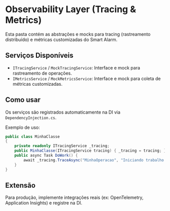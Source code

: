 # Observability Layer (Tracing & Metrics)

Esta pasta contém as abstrações e mocks para tracing (rastreamento distribuído) e métricas customizadas do Smart Alarm.

## Serviços Disponíveis

- `ITracingService` / `MockTracingService`: Interface e mock para rastreamento de operações.
- `IMetricsService` / `MockMetricsService`: Interface e mock para coleta de métricas customizadas.

## Como usar

Os serviços são registrados automaticamente na DI via `DependencyInjection.cs`.

Exemplo de uso:

```csharp
public class MinhaClasse
{
    private readonly ITracingService _tracing;
    public MinhaClasse(ITracingService tracing) { _tracing = tracing; }
    public async Task DoWork() {
        await _tracing.TraceAsync("MinhaOperacao", "Iniciando trabalho...");
    }
}
```

## Extensão

Para produção, implemente integrações reais (ex: OpenTelemetry, Application Insights) e registre na DI.
